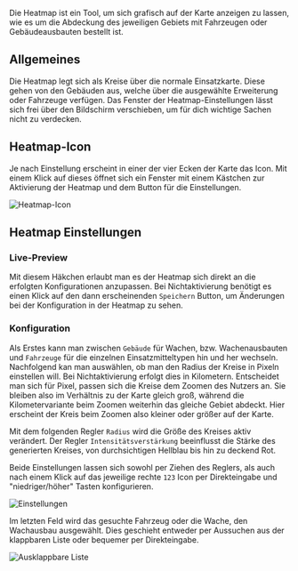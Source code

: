 Die Heatmap ist ein Tool, um sich grafisch auf der Karte anzeigen zu lassen,
wie es um die Abdeckung des jeweiligen Gebiets mit Fahrzeugen oder Gebäudeausbauten bestellt ist.

## Allgemeines

Die Heatmap legt sich als Kreise über die normale Einsatzkarte.
Diese gehen von den Gebäuden aus, welche über die ausgewählte Erweiterung oder Fahrzeuge verfügen.
Das Fenster der Heatmap-Einstellungen lässt sich frei über den Bildschirm verschieben,
um für dich wichtige Sachen nicht zu verdecken.

## Heatmap-Icon

Je nach Einstellung erscheint in einer der vier Ecken der Karte das Icon.
Mit einem Klick auf dieses öffnet sich ein Fenster mit einem Kästchen zur
Aktivierung der Heatmap und dem Button für die Einstellungen.

![Heatmap-Icon](./heatmapicon.png)

## Heatmap Einstellungen

### Live-Preview

Mit diesem Häkchen erlaubt man es der Heatmap sich direkt an die erfolgten Konfigurationen anzupassen.
Bei Nichtaktivierung benötigt es einen Klick auf den dann erscheinenden `Speichern` Button,
um Änderungen bei der Konfiguration in der Heatmap zu sehen.

### Konfiguration

Als Erstes kann man zwischen `Gebäude` für Wachen, bzw. Wachenausbauten und `Fahrzeuge`
für die einzelnen Einsatzmitteltypen hin und her wechseln.
Nachfolgend kan man auswählen, ob man den Radius der Kreise in Pixeln einstellen will.
Bei Nichtaktivierung erfolgt dies in Kilometern.
Entscheidet man sich für Pixel, passen sich die Kreise dem Zoomen des Nutzers an.
Sie bleiben also im Verhältnis zu der Karte gleich groß,
während die Kilometervariante beim Zoomen weiterhin das gleiche Gebiet abdeckt.
Hier erscheint der Kreis beim Zoomen also kleiner oder größer auf der Karte.

Mit dem folgenden Regler `Radius` wird die Größe des Kreises aktiv verändert.
Der Regler `Intensitätsverstärkung` beeinflusst die Stärke des generierten Kreises,
von durchsichtigen Hellblau bis hin zu deckend Rot.

Beide Einstellungen lassen sich sowohl per Ziehen des Reglers,
als auch nach einem Klick auf das jeweilige rechte `123` Icon per Direkteingabe und "niedriger/höher" Tasten konfigurieren.

![Einstellungen](./heatmapeinstellungen.png)

Im letzten Feld wird das gesuchte Fahrzeug oder die Wache, den Wachausbau ausgewählt.
Dies geschieht entweder per Aussuchen aus der klappbaren Liste oder bequemer per Direkteingabe.

![Ausklappbare Liste](./heatmapliste.png)
